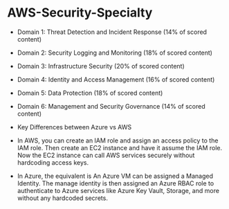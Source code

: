 # AWS-Security-Specialty

- Domain 1: Threat Detection and Incident Response (14% of scored content) 
- Domain 2: Security Logging and Monitoring (18% of scored content) 
- Domain 3: Infrastructure Security (20% of scored content) 
- Domain 4: Identity and Access Management (16% of scored content) 
- Domain 5: Data Protection (18% of scored content) 
- Domain 6: Management and Security Governance (14% of scored content) 



- Key Differences between Azure vs AWS 
- In AWS, you can create an IAM role and assign an access policy to the IAM role. Then create an EC2 instance and have it assume the IAM role. Now the EC2 instance can call AWS services securely without hardcoding access keys.
- In Azure, the equivalent is An Azure VM can be assigned a Managed Identity. The manage identity is then assigned an Azure RBAC role to authenticate to Azure services like Azure Key Vault, Storage, and more without any hardcoded secrets.
